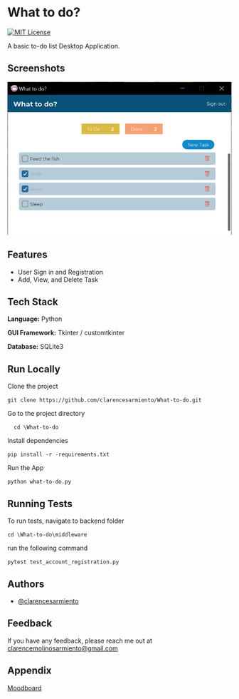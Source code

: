 
# What to do?
[![MIT License](https://img.shields.io/badge/License-MIT-blue.svg)](https://github.com/clarencesarmiento/What-to-do/blob/a28a4c842986077967b83a68f47d18c1a282856f/LICENSE.md)

A basic to-do list Desktop Application.

## Screenshots

![App Screenshot](https://github.com/clarencesarmiento/What-to-do/blob/0f4569da51bd802e869a795965c3548c7a68ca2f/Images/what-to-do_interface.png)

## Features

- User Sign in and Registration
- Add, View, and Delete Task


## Tech Stack

**Language:** Python

**GUI Framework:** Tkinter / customtkinter

**Database:** SQLite3

## Run Locally

Clone the project

```
git clone https://github.com/clarencesarmiento/What-to-do.git
```

Go to the project directory

```
  cd \What-to-do
```

Install dependencies

```
pip install -r -requirements.txt
```

Run the App

```
python what-to-do.py
```


## Running Tests

To run tests, navigate to backend folder
```
cd \What-to-do\middleware
```
run the following command
```
pytest test_account_registration.py
```


## Authors

- [@clarencesarmiento](https://www.github.com/clarencesarmiento)


## Feedback

If you have any feedback, please reach me out at clarencemolinosarmiento@gmail.com


## Appendix

[Moodboard](https://www.behance.net/gallery/183395481/What-to-do)

